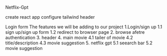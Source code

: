 Netflix-Gpt

create react app
configure tailwind
header

Login form
The features we will be adding to our project
1.Login/sign up
   1.1 sign up/sign up form
   1.2 redirect to browser page
2. browse afetre authentication
3. header
4. main movie
  4.1 tailer of movie
  4.2 title/description
  4.3 movie suggestion
5. netflix gpt
  5.1 seearch bar
  5.2 movie suggestion
